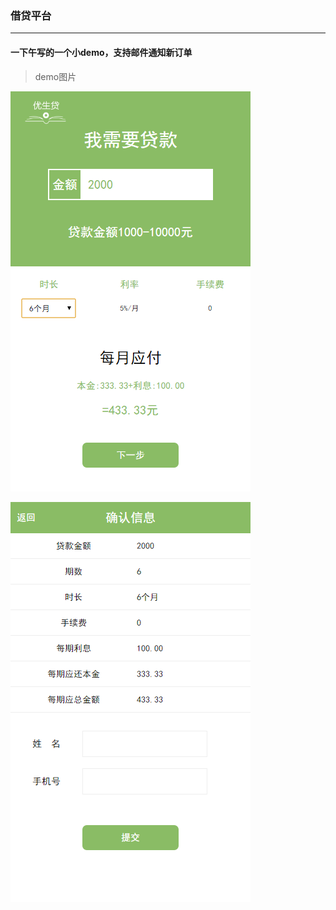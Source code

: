 ### 借贷平台
---
#### 一下午写的一个小demo，支持邮件通知新订单
> demo图片

![demo1](https://raw.githubusercontent.com/GaryChangCN/Lending-platform/master/img/demo1.png)

![demo2](https://raw.githubusercontent.com/GaryChangCN/Lending-platform/master/img/demo2.png)